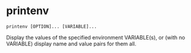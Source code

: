 # printenv

```
printenv [OPTION]... [VARIABLE]...
```

Display the values of the specified environment VARIABLE(s), or (with no VARIABLE) display name and value pairs for them all.
